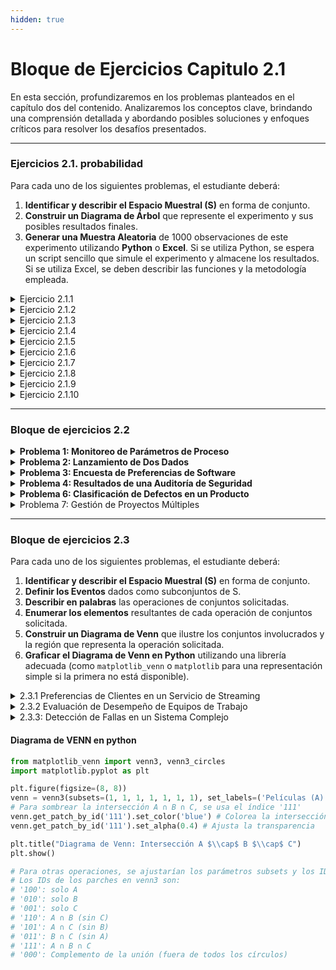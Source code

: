```yaml
---
hidden: true
---
```


# Bloque de Ejercicios Capitulo 2.1

En esta sección, profundizaremos en los problemas planteados en el capítulo dos del contenido. Analizaremos los conceptos clave, brindando una comprensión detallada y abordando posibles soluciones y enfoques críticos para resolver los desafíos presentados.

***

### Ejercicios 2.1. probabilidad

Para cada uno de los siguientes problemas, el estudiante deberá:

1. **Identificar y describir el Espacio Muestral (S)** en forma de conjunto.
2. **Construir un Diagrama de Árbol** que represente el experimento y sus posibles resultados finales.
3. **Generar una Muestra Aleatoria** de 1000 observaciones de este experimento utilizando **Python** o **Excel**. Si se utiliza Python, se espera un script sencillo que simule el experimento y almacene los resultados. Si se utiliza Excel, se deben describir las funciones y la metodología empleada.

<details>

<summary>Ejercicio 2.1.1</summary>

Se lanza una moneda justa **tres veces consecutivas**. Se registra la secuencia de caras (C) y sellos (S).

</details>

<details>

<summary>Ejercicio 2.1.2</summary>

Un inspector de calidad selecciona **dos artículos al azar** de una línea de producción. Cada artículo puede ser categorizado como **Aceptable (A)**, **Defectuoso (D)**, **Requiere Ajuste (R)** o **Descontinuado (X)**. Se registra el estado de cada

</details>

<details>

<summary>Ejercicio 2.1.3</summary>

Una empresa de ingeniería está evaluando el éxito de sus proyectos de Investigación y Desarrollo (I+D). Un proyecto puede tener **Éxito Técnico (ET)** o **Fallo Técnico (FT)**. Adicionalmente, puede resultar en un **Beneficio Económico (BE)** o una **Pérdida Económica (PE)**. Se considera un proyecto de I+D y se registran ambos resultados.

</details>

<details>

<summary>Ejercicio 2.1.4</summary>

En un almacén, se monitorea el nivel de inventario de un producto (alto (H), medio (M), bajo (B)) y la demanda diaria de ese producto (alta (D\_A), baja (D\_B)). Se observa el estado del inventario y la demanda un día particular.

</details>

<details>

<summary>Ejercicio 2.1.5</summary>

Un equipo de proyecto debe formarse con dos miembros seleccionados de un grupo de candidatos que consta de **un ingeniero (I)**, **un economista (E)** y **un diseñador (D)**. Los dos miembros se seleccionan aleatoriamente, **sin reemplazo**, y el orden de selección importa.

</details>

<details>

<summary>Ejercicio 2.1.6</summary>

Consideremos los resultados de la primera inspección como categorías iniciales: **D** (defectuoso), **M** (con defectos menores), y **A** (aceptable). Si es 'M', una segunda inspección clasifica como **A'** (aceptable después de ajuste) o **D'** (definitivamente defectuoso).

</details>

<details>

<summary>Ejercicio 2.1.7</summary>

Una prueba de software arroja dos posibles resultados: **Pasa (P)** o **Falla (F)**. Si falla, el fallo puede ser clasificado como **Crítico (C)** o **No Crítico (NC)**. Se realiza una prueba a una nueva versión del software y se registra su resultado.

</details>

<details>

<summary>Ejercicio 2.1.8</summary>

Un inversor considera una inversión en una _startup_. La primera decisión es si **Invertir (I)** o **No Invertir (NI)**. Si decide invertir, la _startup_ puede tener **Éxito (E)** o **Fallo (F)** en el mercado. Si tiene éxito, el inversor obtiene una **Gran Ganancia (GG)** o una **Pequeña Ganancia (PG)**. Si falla, solo puede haber una **Pérdida (P)**. Si decide no invertir, su resultado es **Sin Ganancia ni Pérdida (SGNP)**

</details>

<details>

<summary>Ejercicio 2.1.9</summary>

Un estudiante solicita admisión a una universidad. La primera etapa es la **Revisión de Documentos (RD)**, cuyo resultado puede ser **Aprobado (A\_RD)** o **Rechazado (R\_RD)**. Si es aprobado, pasa a la **Entrevista Personal (EP)**, donde puede ser **Aceptado (A\_EP)** o **Rechazado (R\_EP)**.

</details>

<details>

<summary>Ejercicio 2.1.10</summary>

Se monitorea el rendimiento de una máquina en una línea de producción. La máquina puede estar **Operativa (O)** o **Inoperativa (I)**. Si está Operativa, puede producir con **Alta Eficiencia (AE)** o **Baja Eficiencia (BE)**. Si está Inoperativa, se clasifica si la falla es **Menor (FM)** o **Mayor (FMy)**.

</details>

***

### Bloque de ejercicios 2.2

<details>

<summary><strong>Problema 1: Monitoreo de Parámetros de Proceso</strong></summary>

En un proceso industrial, se monitorean dos parámetros críticos para asegurar la calidad de un producto: la **temperatura (T)** y la **presión (P)**. Se considera que el proceso está **bajo control (C)** si la temperatura está dentro del rango óptimo y la presión está dentro del rango óptimo. Si cualquiera de los parámetros está fuera de rango, se considera **fuera de control (FC)**.

Se selecciona un producto al azar y se registra el estado de sus parámetros.

1. **Espacio Muestral (S):** Defina el espacio muestral que represente las combinaciones posibles de los estados de temperatura y presión (e.g., (T\_opt, P\_opt)).
2. **Eventos:**
   * **Evento A**: La temperatura está dentro del rango óptimo.
   * **Evento B**: La presión está dentro del rango óptimo.
3. **Intersección:**
   * Describa el **evento A∩B** (la intersección de A y B) en palabras.
   * Enumere los elementos de **A∩B** como un subconjunto de S.
   * ¿Qué significa este evento en el contexto del problema?

</details>

<details>

<summary><strong>Problema 2: Lanzamiento de Dos Dados</strong></summary>

Se lanzan simultáneamente **dos dados justos de seis caras** (uno rojo y uno azul) y se registra el resultado de la cara superior de cada dado.

1. **Espacio Muestral (S):** Defina el espacio muestral de este experimento como el conjunto de pares ordenados (resultado dado rojo, resultado dado azul). No es necesario listar todos los 36 elementos, pero sí cómo se conformaría el conjunto.
2. **Eventos:**
   * **Evento X**: La suma de los números de los dos dados es 7.
   * **Evento Y**: El número del dado rojo es mayor que 4.
3. **Intersección:**
   * Describa el **evento X∩Y** en palabras.
   * Enumere los elementos de **X∩Y** como un subconjunto de S.

</details>

<details>

<summary><strong>Problema 3: Encuesta de Preferencias de Software</strong></summary>

Una empresa de ingeniería realiza una encuesta a sus empleados sobre su preferencia de software para análisis de datos. Los empleados pueden preferir **Python (P)**, **R (R)**, **ambos**, o **ninguno**. Se selecciona a un empleado al azar.

1. **Espacio Muestral (S):** Defina el espacio muestral que representa las posibles preferencias del empleado.
2. **Eventos:**
   * **Evento M**: El empleado prefiere Python.
   * **Evento N**: El empleado prefiere R.
3. **Intersección:**
   * Describa el **evento M∩N** en palabras.
   * Enumere los elementos de **M∩N** como un subconjunto de S.
   * ¿Qué implicación tiene este evento para el uso de software en la empresa?

</details>

<details>

<summary><strong>Problema 4: Resultados de una Auditoría de Seguridad</strong></summary>

En una auditoría de seguridad informática, se clasifica un sistema en función de dos criterios: si presenta **vulnerabilidades críticas (VC)** y si ha sufrido **brechas de seguridad (BS)** en el último año. Un sistema puede tener vulnerabilidades críticas o no (VCc), y puede haber sufrido brechas o no (BSc).

Se selecciona un sistema al azar para la auditoría.

1. **Espacio Muestral (S):** Defina el espacio muestral de las posibles combinaciones de resultados de la auditoría (e.g., (VC, BS)).
2. **Eventos:**
   * **Evento G**: El sistema no presenta vulnerabilidades críticas.
   * **Evento H**: El sistema ha sufrido brechas de seguridad.
3. **Disjunción:**
   * Determine si los **eventos G y H son disjuntos**. Justifique su respuesta basándose en su definición de conjuntos.
   * Describa **G∩H**.

</details>

<details>

<summary><strong>Problema 6: Clasificación de Defectos en un Producto</strong></summary>

En la inspección final de un producto, se registran los tipos de defectos encontrados. Los posibles defectos son: **rayones (R)**, **abolladuras (A)**, y **fallas electrónicas (FE)**. Un producto puede tener uno o más de estos defectos, o ninguno.

Se selecciona un producto al azar de la línea de producción.

1. **Espacio Muestral (S):** Enumere un espacio muestral que represente si un producto tiene o no cada uno de los tipos de defectos (e.g., (No R, No A, No FE), (R, No A, No FE), etc.). Considere que el producto puede no tener ningún defecto.
2. **Eventos:**
   * **Evento J**: El producto tiene al menos un rayón.
   * **Evento K**: El producto tiene solo abolladuras (y ningún otro defecto).
   * **Evento L**: El producto no tiene ningún defecto.
3. **Disjunción:**
   * ¿Son los **eventos K y L disjuntos**? Justifique su respuesta y describa su intersección.
   * ¿Son los **eventos J y L disjuntos**? Justifique su respuesta y describa su intersección.

</details>

<details>

<summary>Problema 7: Gestión de Proyectos Múltiples</summary>

Una empresa de ingeniería gestiona simultáneamente **tres proyectos distintos**: el Proyecto Alfa (α), el Proyecto Beta (β) y el Proyecto Gamma (γ). Al final de cada trimestre, cada proyecto es evaluado y clasificado en una de dos categorías mutuamente excluyentes: **Éxito (E)** o **Fallo (F)**.

Un gerente de proyectos está interesado en analizar los resultados trimestrales de estos tres proyectos. Se registra el resultado de cada proyecto.

#### Requerimientos:

1. **Espacio Muestral (S):**
   * Defina el espacio muestral (S) que represente todos los posibles resultados combinados de los tres proyectos al final del trimestre. Los elementos de S deben ser tuplas ordenadas (resultado α, resultado β, resultado γ).
   * Describa S en forma de conjunto.
2. **Definición de Eventos en Forma de Conjunto:** Describa los siguientes eventos como subconjuntos de S:
   * **Evento A**: Al menos dos de los proyectos resultan en Éxito.
   * **Evento B**: El Proyecto Alfa resulta en Éxito y el Proyecto Beta resulta en Fallo.
   * **Evento C**: Todos los proyectos tienen el mismo resultado (todos Éxito o todos Fallo).
   * **Evento D**: Solo uno de los proyectos resulta en Éxito.
3.  **Análisis de Intersecciones:** Para los siguientes pares de eventos, realice lo siguiente:

    * Describa la **intersección** en palabras.
    * Liste los elementos de la intersección como un subconjunto de S.
    * Determine si los eventos son **mutuamente excluyentes (disjuntos)**. Justifique su respuesta.

    a) **A∩B** b) **B∩C** c) **C∩D**

</details>

***

### Bloque de ejercicios 2.3

Para cada uno de los siguientes problemas, el estudiante deberá:

1. **Identificar y describir el Espacio Muestral (S)** en forma de conjunto.
2. **Definir los Eventos** dados como subconjuntos de S.
3. **Describir en palabras** las operaciones de conjuntos solicitadas.
4. **Enumerar los elementos** resultantes de cada operación de conjuntos solicitada.
5. **Construir un Diagrama de Venn** que ilustre los conjuntos involucrados y la región que representa la operación solicitada.
6. **Graficar el Diagrama de Venn en Python** utilizando una librería adecuada (como `matplotlib_venn` o `matplotlib` para una representación simple si la primera no está disponible).

<details>

<summary>2.3.1 Preferencias de Clientes en un Servicio de Streaming</summary>

Una compañía de streaming de video clasifica a sus clientes según su preferencia por tres géneros de contenido: **Películas (P)**, **Series de TV (S)** y **Documentales (D)**. Un cliente puede preferir uno, dos, los tres o ninguno de estos géneros. Se selecciona un cliente al azar y se registran sus preferencias.

* **Espacio Muestral (S):** Defina el espacio muestral que represente todas las posibles combinaciones de preferencias. Por ejemplo, un cliente que prefiere solo películas podría ser (P,Sc,Dc), donde Sc y Dc significan "no series" y "no documentales", respectivamente. Se pueden usar 0s y 1s para representar "no prefiere" y "prefiere" (ej. (1,0,0) para solo Películas).
* **Eventos:**
  * **Evento A**: El cliente prefiere Películas.
  * **Evento B**: El cliente prefiere Series de TV.
  * **Evento C**: El cliente prefiere Documentales.
* **Operaciones con Conjuntos:** a) **A∩B∩C**: Describa en palabras, enumere los elementos y grafique el Diagrama de Venn. b) **(A∪B)∩C**: Describa en palabras, enumere los elementos y grafique el Diagrama de Venn. c) **Ac∩Bc∩Cc**: Describa en palabras, enumere los elementos y grafique el Diagrama de Venn.

</details>

<details>

<summary>2.3.2 Evaluación de Desempeño de Equipos de Trabajo</summary>

En una empresa de consultoría, un equipo de trabajo es evaluado en tres criterios de desempeño: **Productividad (P)**, **Calidad del Trabajo (C)** y **Cumplimiento de Plazos (T)**. Para cada criterio, el equipo puede ser calificado como "Satisfactorio" (indicado por el criterio) o "No Satisfactorio" (indicado por el complemento del criterio, e.g., Pc). Se evalúa un equipo al azar.

* **Espacio Muestral (S):** Defina el espacio muestral. Utilice una notación similar al problema 1 (ej. (P, C, T) para Satisfactorio en los tres).
* **Eventos:**
  * **Evento X**: El equipo tiene desempeño Satisfactorio en Productividad.
  * **Evento Y**: El equipo tiene desempeño Satisfactorio en Calidad del Trabajo.
  * **Evento Z**: El equipo tiene desempeño Satisfactorio en Cumplimiento de Plazos.
* **Operaciones con Conjuntos:** a) **X∪Y∪Z**: Describa en palabras, enumere los elementos y grafique el Diagrama de Venn. b) **(X∩Y)∪Zc**: Describa en palabras, enumere los elementos y grafique el Diagrama de Venn. c) **(XΔY)∩Z**: (Diferencia simétrica de X e Y, interceptado con Z) Describa en palabras, enumere los elementos y grafique el Diagrama de Venn.

</details>

<details>

<summary>2.3.3: Detección de Fallas en un Sistema Complejo</summary>

Un sistema electrónico complejo consta de tres subsistemas independientes: Subsistema 1 (S1), Subsistema 2 (S2) y Subsistema 3 (S3). Se registra si cada subsistema tiene una **falla (F)** o está **operativo (O)**. Se observa el estado de los tres subsistemas.

* **Espacio Muestral (S):** Defina el espacio muestral. Utilice una notación como (F, O, F) para indicar Falla en S1, Operativo en S2, Falla en S3.
* **Eventos:**
  * **Evento E1​**: El Subsistema 1 tiene una falla.
  * **Evento E2​**: El Subsistema 2 tiene una falla.
  * **Evento E3​**: El Subsistema 3 tiene una falla.
* **Operaciones con Conjuntos:** a) **(E1​∪E2​)∪E3​**: Describa en palabras, enumere los elementos y grafique el Diagrama de Venn. b) **E1​∩(E2c​∪E3​)**: Describa en palabras, enumere los elementos y grafique el Diagrama de Venn. c) **(E1​∩E2c​)∩E3c​**: Describa en palabras, enumere los elementos y grafique el Diagrama de Venn.

</details>

#### Diagrama de VENN en python

```python
from matplotlib_venn import venn3, venn3_circles
import matplotlib.pyplot as plt

plt.figure(figsize=(8, 8))
venn = venn3(subsets=(1, 1, 1, 1, 1, 1, 1), set_labels=('Películas (A)', 'Series (B)', 'Documentales (C)')) # Estos son valores arbitrarios para la visualización
# Para sombrear la intersección A ∩ B ∩ C, se usa el índice '111'
venn.get_patch_by_id('111').set_color('blue') # Colorea la intersección
venn.get_patch_by_id('111').set_alpha(0.4) # Ajusta la transparencia

plt.title("Diagrama de Venn: Intersección A $\\cap$ B $\\cap$ C")
plt.show()

# Para otras operaciones, se ajustarían los parámetros subsets y los IDs de los parches a colorear.
# Los IDs de los parches en venn3 son:
# '100': solo A
# '010': solo B
# '001': solo C
# '110': A ∩ B (sin C)
# '101': A ∩ C (sin B)
# '011': B ∩ C (sin A)
# '111': A ∩ B ∩ C
# '000': Complemento de la unión (fuera de todos los círculos)
```

